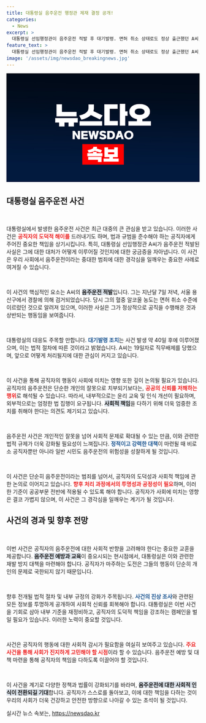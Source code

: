 ```yaml
---
title: 대통령실 음주운전 행정관 제재 결정 공개!
categories:
  - News
excerpt: >
  대통령실 선임행정관이 음주운전 적발 후 대기발령. 면허 취소 상태로도 정상 출근했던 A씨, 법적 조치 미비로 논란! 클릭하면 사건의 전말을 확인할 수 있습니다!
feature_text: >
  대통령실 선임행정관이 음주운전 적발 후 대기발령. 면허 취소 상태로도 정상 출근했던 A씨, 법적 조치 미비로 논란! 클릭하면 사건의 전말을 확인할 수 있습니다!
image: '/assets/img/newsdao_breakingnews.jpg'
---
```


<p><img src="/assets/img/newsdao_breakingnews.jpg" alt="implanttips 속보" /></p>

<h2 data-ke-size="size26">대통령실 음주운전 사건</h2>

<p data-ke-size="size16">&nbsp;</p>

<p>대통령실에서 발생한 음주운전 사건은 최근 대중의 큰 관심을 받고 있습니다. 이러한 사건은 <b><span style="color: #ee2323;">공직자의 도덕적 해이를</span></b> 드러내기도 하며, 법과 규범을 준수해야 하는 공직자에게 주어진 중요한 책임을 상기시킵니다. 특히, 대통령실 선임행정관 A씨가 음주운전 적발된 사실은 그에 대한 대처가 어떻게 이루어질 것인지에 대한 궁금증을 자아냅니다. 이 사건은 우리 사회에서 음주운전이라는 중대한 범죄에 대한 경각심을 일깨우는 중요한 사례로 여겨질 수 있습니다.</p>

<p data-ke-size="size16">&nbsp;</p>

<p>이 사건의 핵심적인 요소는 A씨의 <b><span style="background-color: #21538527;">음주운전 적발</span></b>입니다. 그는 지난달 7일 저녁, 서울 용산구에서 경찰에 의해 검거되었습니다. 당시 그의 혈중 알코올 농도는 면허 취소 수준에 이르렀던 것으로 알려져 있으며, 이러한 사실은 그가 정상적으로 공직을 수행해온 것과 상반되는 행동임을 보여줍니다.</p>

<p data-ke-size="size16">&nbsp;</p>

<p>대통령실의 대응도 주목할 만합니다. <b><span style="color: #1a5490;">대기발령 조치</span></b>는 사건 발생 약 40일 후에 이루어졌으며, 이는 법적 절차에 따른 것이라고 밝혔습니다. A씨는 19일자로 직무배제를 당했으며, 앞으로 어떻게 처리될지에 대한 관심이 커지고 있습니다.</p>

<p data-ke-size="size16">&nbsp;</p>

<p>이 사건을 통해 공직자의 행동이 사회에 미치는 영향 또한 깊이 논의될 필요가 있습니다. 공직자의 음주운전은 단순한 개인의 잘못으로 치부되기보다는, <b><span style="color: #ee2323;">공공의 신뢰를 저해하는 행위</span></b>로 해석될 수 있습니다. 따라서, 내부적으로는 윤리 교육 및 인식 개선이 필요하며, 외부적으로는 엄정한 법 집행이 요구됩니다. <b><span style="background-color: #21538527;">사회적 책임</span></b>을 다하기 위해 더욱 엄중한 조치를 취해야 한다는 의견도 제기되고 있습니다.</p>

<p data-ke-size="size16">&nbsp;</p>

<p>음주운전 사건은 개인적인 잘못을 넘어 사회적 문제로 확대될 수 있는 만큼, 이와 관련한 법적 규제가 더욱 강화될 필요성이 느껴집니다. <b><span style="color: #1a5490;">정적이고 강력한 대책</span></b>이 마련될 때 비로소 공직자뿐만 아니라 일반 시민도 음주운전의 위험성을 성찰하게 될 것입니다. </p>

<p data-ke-size="size16">&nbsp;</p>

<p>이 사건은 단순히 음주운전이라는 범죄를 넘어서, 공직자의 도덕성과 사회적 책임에 관한 논의로 이어지고 있습니다. <b><span style="color: #ee2323;">향후 처리 과정에서의 투명성과 공정성이 필요</span></b>하며, 이러한 기준이 공공부문 전반에 적용될 수 있도록 해야 합니다. 공직자가 사회에 미치는 영향은 결코 가볍지 않으며, 이 사건은 그 경각심을 일깨우는 계기가 될 것입니다.</p>

<h2 data-ke-size="size26">사건의 경과 및 향후 전망</h2>

<p data-ke-size="size16">&nbsp;</p>

<p>이번 사건은 공직자의 음주운전에 대한 사회적 반향을 고려해야 한다는 중요한 교훈을 제공합니다. <b><span style="background-color: #21538527;">음주운전 예방과 교육</span></b>이 중요시되는 현시점에서, 대통령실은 이와 관련한 재발 방지 대책을 마련해야 합니다. 공직자가 마주하는 도전은 그들의 행동이 단순히 개인의 문제로 국한되지 않기 때문입니다.</p>

<p data-ke-size="size16">&nbsp;</p>

<p>향후 전개될 법적 절차 및 내부 규정의 강화가 주목됩니다. <b><span style="color: #1a5490;">사건의 진상 조사</span></b>와 관련된 모든 정보를 투명하게 공개하여 사회적 신뢰를 회복해야 합니다. 대통령실은 이번 사건을 기회로 삼아 내부 기준을 재정비하고, 공직자의 도덕적 책임을 강조하는 캠페인을 벌일 필요가 있습니다. 이러한 노력이 중요할 것입니다.</p>

<p data-ke-size="size16">&nbsp;</p>

<p>사건은 공직자의 행동에 대한 사회적 감시가 필요함을 여실히 보여주고 있습니다. <b><span style="color: #ee2323;">주요 사건을 통해 사회가 진지하게 고민해야 할 시점</span></b>이라 할 수 있습니다. 음주운전 예방 및 대책 마련을 통해 공직자의 책임을 다하도록 이끌어야 할 것입니다. </p>

<p data-ke-size="size16">&nbsp;</p>

<p>이 사건을 계기로 다양한 정책과 법률이 강화되기를 바라며, <b><span style="background-color: #21538527;">음주운전에 대한 사회적 인식이 전환되길 기대</span></b>합니다. 공직자가 스스로를 돌아보고, 이에 대한 책임을 다하는 것이 우리의 사회가 더욱 건강하고 안전한 방향으로 나아갈 수 있는 초석이 될 것입니다.</p>
실시간 뉴스 속보는, <a href="https://newsdao.kr" rel="dofollow">https://newsdao.kr</a>


